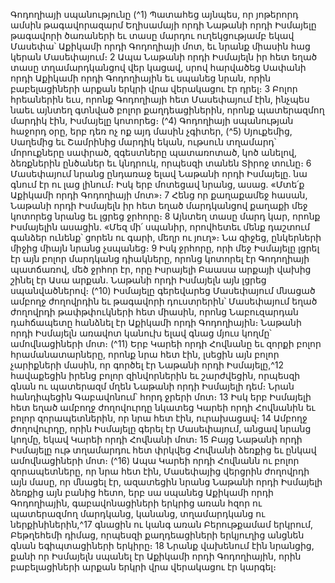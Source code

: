 
Գոդողիայի սպանությունը
(^1) Պատահեց այնպես, որ յոթերորդ ամսին թագավորազարմ Եղիսամայի որդի Նաթանի որդի Իսմայելը թագավորի
ծառաների եւ տասը մարդու ուղեկցությամբ եկավ Մասեփա՝ Աքիկամի որդի Գոդողիայի մոտ, եւ նրանք միասին հաց
կերան Մասեփայում։ 2 Ապա Նաթանի որդի Իսմայելն իր հետ եղած տասը տղամարդկանցով վեր կացավ, սրով
հարվածեց Սափանի որդի Աքիկամի որդի Գոդողիային եւ սպանեց նրան, որին բաբելացիների արքան երկրի վրա
վերակացու էր դրել։ 3 Բոլոր հրեաներին եւս, որոնք Գոդողիայի հետ Մասեփայում էին, ինչպես նաեւ այնտեղ գտնված
բոլոր քաղդեացիներին, որոնք պատերազմող մարդիկ էին, Իսմայելը կոտորեց։
(^4) Գոդողիայի սպանության հաջորդ օրը, երբ դեռ ոչ ոք այդ մասին չգիտեր, (^5) Սյուքեմից, Սաղեմից եւ Շամրինից
մարդիկ եկան, ութսուն տղամարդ՝ մորուքները սափրած, զգեստները պատառոտած, կոծ անելով, ձեռքներին ընծաներ
եւ կնդրուկ, որպեսզի տանեն Տիրոջ տունը։ 6 Մասեփայում նրանց ընդառաջ ելավ Նաթանի որդի Իսմայելը. նա գնում էր
ու լաց լինում։ Իսկ երբ մոտեցավ նրանց, ասաց. «Մտե՛ք Աքիկամի որդի Գոդողիայի մոտ»։ 7 Հենց որ քաղաքամեջ
հասան, Նաթանի որդի Իսմայելն իր հետ եղած մարդկանցով քաղաքի մեջ կոտորեց նրանց եւ լցրեց ջրհորը։ 8 Այնտեղ
տասը մարդ կար, որոնք Իսմայելին ասացին. «Մեզ մի՛ սպանիր, որովհետեւ մենք դաշտում գանձեր ունենք՝ ցորեն ու
գարի, մեղր ու յուղ»։ Նա զիջեց, ընկերների միջից միայն նրանց չսպանեց։ 9 Իսկ ջրհորը, որի մեջ Իսմայելը լցրել էր այն
բոլոր մարդկանց դիակները, որոնց կոտորել էր Գոդողիայի պատճառով, մեծ ջրհոր էր, որը Իսրայելի Բաասա արքայի
վախից շինել էր Ասա արքան. Նաթանի որդի Իսմայելն այն լցրեց սպանվածներով։
(^10) Իսմայելը գերեվարեց Մասեփայում մնացած ամբողջ ժողովրդին եւ թագավորի դուստրերին՝ Մասեփայում եղած
ժողովրդի թափթփուկների հետ միասին, որոնց Նաբուզարդան դահճապետը հանձնել էր Աքիկամի որդի Գոդողիային։
Նաթանի որդի Իսմայելն առավոտ կանուխ ելավ գնաց մյուս կողմը՝ ամովնացիների մոտ։
(^11) Երբ Կարեի որդի Հովնանը եւ զորքի բոլոր հրամանատարները, որոնք նրա հետ էին, լսեցին այն բոլոր չարիքների
մասին, որ գործել էր Նաթանի որդի Իսմայելը,^12 հավաքեցին իրենց բոլոր զինվորներին եւ շարժվեցին, որպեսզի գնան ու
պատերազմ մղեն Նաթանի որդի Իսմայելի դեմ։ Նրան հանդիպեցին Գաբավոնում՝ հորդ ջրերի մոտ։ 13 Իսկ երբ Իսմայելի
հետ եղած ամբողջ ժողովուրդը նկատեց Կարեի որդի Հովնանին եւ բոլոր զորապետներին, որ նրա հետ էին,
ուրախացավ։ 14 Ամբողջ ժողովուրդը, որին Իսմայելը գերել էր Մասեփայում, անցավ նրանց կողմը, եկավ Կարեի որդի
Հովնանի մոտ։ 15 Բայց Նաթանի որդի Իսմայելը ութ տղամարդու հետ փրկվեց Հովնանի ձեռքից եւ ընկավ
ամովնացիների մոտ։
(^16) Ապա Կարեի որդի Հովնանն ու բոլոր զորապետները, որ նրա հետ էին, Մասեփայից վերցրին ժողովրդի այն մասը,
որ մնացել էր, ազատեցին նրանց Նաթանի որդի Իսմայելի ձեռքից այն բանից հետո, երբ սա սպանեց Աքիկամի որդի
Գոդողիային, գաբավոնացիների երկրից առան հզոր ու պատերազմող մարդկանց, կանանց, տղամարդկանց ու
ներքինիներին,^17 գնացին ու կանգ առան Բերութքամամ երկրում, Բեթղեհեմի դիմաց, որպեսզի քաղդեացիների
երկյուղից անցնեն գնան եգիպտացիների երկիրը։ 18 Նրանք վախենում էին նրանցից, քանի որ Իսմայելն սպանել էր
Աքիկամի որդի Գոդողիային, որին բաբելացիների արքան երկրի վրա վերակացու էր կարգել։
